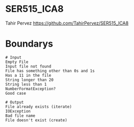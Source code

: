 # SER515_ICA8
Tahir Pervez
https://github.com/TahirPervez/SER515_ICA8
# Boundarys
	# Input
	Empty File
	Input file not found
	File has something other than 0s and 1s
	Has a 11 in the file
	String longer than 20
	String less than 1
	NumberFormatException?
	Good case

	# Output
	File already exists (iterate)
	IOException
	Bad file name
	File doesn't exist (create)
	